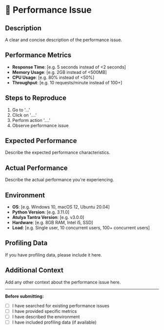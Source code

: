 # 🔧 Performance Issue

## Description
A clear and concise description of the performance issue.

## Performance Metrics
- **Response Time**: [e.g. 5 seconds instead of <2 seconds]
- **Memory Usage**: [e.g. 2GB instead of <500MB]
- **CPU Usage**: [e.g. 80% instead of <50%]
- **Throughput**: [e.g. 10 requests/minute instead of 100+]

## Steps to Reproduce
1. Go to '...'
2. Click on '....'
3. Perform action '....'
4. Observe performance issue

## Expected Performance
Describe the expected performance characteristics.

## Actual Performance
Describe the actual performance you're experiencing.

## Environment
- **OS**: [e.g. Windows 10, macOS 12, Ubuntu 20.04]
- **Python Version**: [e.g. 3.11.0]
- **Atulya Tantra Version**: [e.g. v3.0.0]
- **Hardware**: [e.g. 8GB RAM, Intel i5, SSD]
- **Load**: [e.g. Single user, 10 concurrent users, 100+ concurrent users]

## Profiling Data
If you have profiling data, please include it here.

## Additional Context
Add any other context about the performance issue here.

---

**Before submitting:**
- [ ] I have searched for existing performance issues
- [ ] I have provided specific metrics
- [ ] I have described the environment
- [ ] I have included profiling data (if available)
